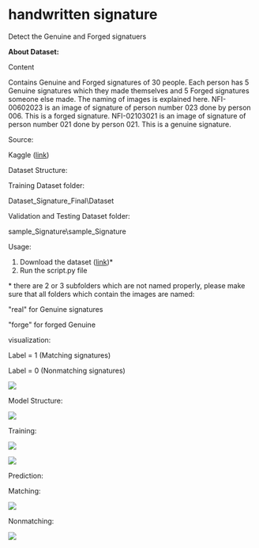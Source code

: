 # handwritten signature
 Detect the Genuine and Forged signatuers

<b>About Dataset:</b>

Content

Contains Genuine and Forged signatures of 30 people. Each person has 5 Genuine signatures which they made themselves and 5 Forged signatures someone else made.
 The naming of images is explained here.
 NFI-00602023 is an image of signature of person number 023 done by person 006. This is a forged signature. NFI-02103021 is an image of signature of person number 021 done by person 021. This is a genuine signature.

Source:

Kaggle ([link](https://www.kaggle.com/divyanshrai/handwritten-signatures))

Dataset Structure:

Training Dataset folder:

Dataset\_Signature\_Final\Dataset

Validation and Testing Dataset folder:

sample\_Signature\sample\_Signature

Usage:

1. Download the dataset ([link](https://www.kaggle.com/divyanshrai/handwritten-signatures))\*
2. Run the script.py file

\* there are 2 or 3 subfolders which are not named properly, please make sure that all folders which contain the images are named:

&quot;real&quot; for Genuine signatures

&quot;forge&quot; for forged Genuine

visualization:

Label = 1 (Matching signatures)

Label = 0 (Nonmatching signatures)

![](RackMultipart20210524-4-1fc29x2_html_9c3a096a1fbf0b71.png)

Model Structure:

![](RackMultipart20210524-4-1fc29x2_html_5d3fa3f25d609c30.png)

Training:

![](RackMultipart20210524-4-1fc29x2_html_a061e56feab8b4d9.png)

![](RackMultipart20210524-4-1fc29x2_html_deb9a1210d4457b3.png)

Prediction:

Matching:

![](RackMultipart20210524-4-1fc29x2_html_9d9552707121fa3e.png)

Nonmatching:

![](RackMultipart20210524-4-1fc29x2_html_cbc80e1abb8318d.png)
